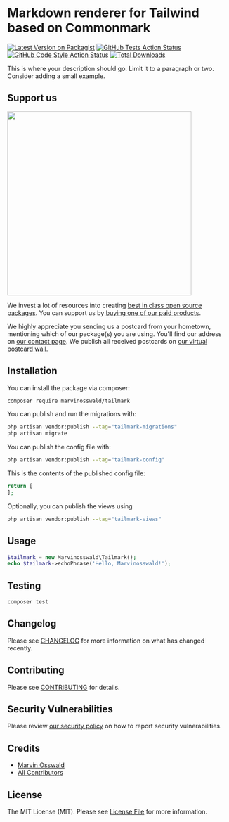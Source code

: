 # Markdown renderer for Tailwind based on Commonmark

[![Latest Version on Packagist](https://img.shields.io/packagist/v/marvinosswald/tailmark.svg?style=flat-square)](https://packagist.org/packages/marvinosswald/tailmark)
[![GitHub Tests Action Status](https://img.shields.io/github/workflow/status/marvinosswald/tailmark/run-tests?label=tests)](https://github.com/marvinosswald/tailmark/actions?query=workflow%3Arun-tests+branch%3Amain)
[![GitHub Code Style Action Status](https://img.shields.io/github/workflow/status/marvinosswald/tailmark/Check%20&%20fix%20styling?label=code%20style)](https://github.com/marvinosswald/tailmark/actions?query=workflow%3A"Check+%26+fix+styling"+branch%3Amain)
[![Total Downloads](https://img.shields.io/packagist/dt/marvinosswald/tailmark.svg?style=flat-square)](https://packagist.org/packages/marvinosswald/tailmark)

This is where your description should go. Limit it to a paragraph or two. Consider adding a small example.

## Support us

[<img src="https://github-ads.s3.eu-central-1.amazonaws.com/tailmark.jpg?t=1" width="419px" />](https://spatie.be/github-ad-click/tailmark)

We invest a lot of resources into creating [best in class open source packages](https://spatie.be/open-source). You can support us by [buying one of our paid products](https://spatie.be/open-source/support-us).

We highly appreciate you sending us a postcard from your hometown, mentioning which of our package(s) you are using. You'll find our address on [our contact page](https://spatie.be/about-us). We publish all received postcards on [our virtual postcard wall](https://spatie.be/open-source/postcards).

## Installation

You can install the package via composer:

```bash
composer require marvinosswald/tailmark
```

You can publish and run the migrations with:

```bash
php artisan vendor:publish --tag="tailmark-migrations"
php artisan migrate
```

You can publish the config file with:

```bash
php artisan vendor:publish --tag="tailmark-config"
```

This is the contents of the published config file:

```php
return [
];
```

Optionally, you can publish the views using

```bash
php artisan vendor:publish --tag="tailmark-views"
```

## Usage

```php
$tailmark = new Marvinosswald\Tailmark();
echo $tailmark->echoPhrase('Hello, Marvinosswald!');
```

## Testing

```bash
composer test
```

## Changelog

Please see [CHANGELOG](CHANGELOG.md) for more information on what has changed recently.

## Contributing

Please see [CONTRIBUTING](.github/CONTRIBUTING.md) for details.

## Security Vulnerabilities

Please review [our security policy](../../security/policy) on how to report security vulnerabilities.

## Credits

- [Marvin Osswald](https://github.com/marvinosswald)
- [All Contributors](../../contributors)

## License

The MIT License (MIT). Please see [License File](LICENSE.md) for more information.
